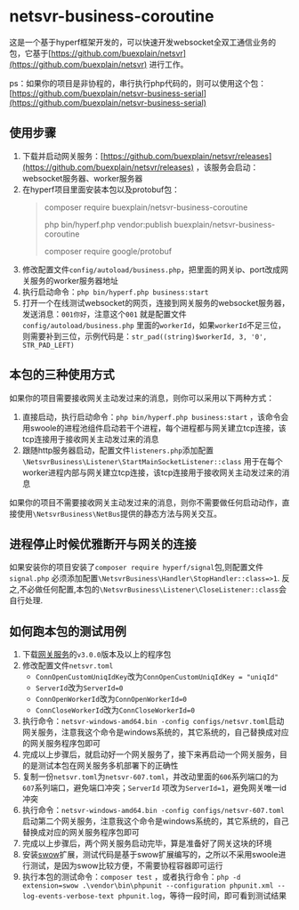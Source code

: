 # netsvr-business-coroutine

这是一个基于hyperf框架开发的，可以快速开发websocket全双工通信业务的包，它基于[https://github.com/buexplain/netsvr](https://github.com/buexplain/netsvr)
进行工作。

ps：如果你的项目是非协程的，串行执行php代码的，则可以使用这个包：[https://github.com/buexplain/netsvr-business-serial](https://github.com/buexplain/netsvr-business-serial)

## 使用步骤

1. 下载并启动网关服务：[https://github.com/buexplain/netsvr/releases](https://github.com/buexplain/netsvr/releases)
   ，该服务会启动：websocket服务器、worker服务器
2. 在hyperf项目里面安装本包以及protobuf包：
   > composer require buexplain/netsvr-business-coroutine
   >
   > php bin/hyperf.php vendor:publish buexplain/netsvr-business-coroutine
   >
   > composer require google/protobuf
3. 修改配置文件`config/autoload/business.php`，把里面的网关ip、port改成网关服务的worker服务器地址
4. 执行启动命令：`php bin/hyperf.php business:start`
5. 打开一个在线测试websocket的网页，连接到网关服务的websocket服务器，发送消息：`001你好`，注意这个`001`
   就是配置文件`config/autoload/business.php`
   里面的`workerId`，如果`workerId`不足三位，则需要补到三位，示例代码是：`str_pad((string)$workerId, 3, '0', STR_PAD_LEFT)`

## 本包的三种使用方式

如果你的项目需要接收网关主动发过来的消息，则你可以采用以下两种方式：

1. 直接启动，执行启动命令：`php bin/hyperf.php business:start`
   ，该命令会用swoole的进程池组件启动若干个进程，每个进程都与网关建立tcp连接，该tcp连接用于接收网关主动发过来的消息
2. 跟随http服务器启动，配置文件`listeners.php`添加配置`\NetsvrBusiness\Listener\StartMainSocketListener::class`
   用于在每个worker进程内部与网关建立tcp连接，该tcp连接用于接收网关主动发过来的消息

如果你的项目不需要接收网关主动发过来的消息，则你不需要做任何启动动作，直接使用`\NetsvrBusiness\NetBus`提供的静态方法与网关交互。

## 进程停止时候优雅断开与网关的连接

如果安装你的项目安装了`composer require hyperf/signal`包,则配置文件`signal.php`
必须添加配置`\NetsvrBusiness\Handler\StopHandler::class=>1`.
反之,不必做任何配置,本包的`\NetsvrBusiness\Listener\CloseListener::class`会自行处理.

## 如何跑本包的测试用例

1. 下载[网关服务](https://github.com/buexplain/netsvr/releases)的`v3.0.0`版本及以上的程序包
2. 修改配置文件`netsvr.toml`
    - `ConnOpenCustomUniqIdKey`改为`ConnOpenCustomUniqIdKey = "uniqId"`
    - `ServerId`改为`ServerId=0`
    - `ConnOpenWorkerId`改为`ConnOpenWorkerId=0`
    - `ConnCloseWorkerId`改为`ConnCloseWorkerId=0`
3. 执行命令：`netsvr-windows-amd64.bin -config configs/netsvr.toml`启动网关服务，注意我这个命令是windows系统的，其它系统的，自己替换成对应的网关服务程序包即可
4. 完成以上步骤后，就启动好一个网关服务了，接下来再启动一个网关服务，目的是测试本包在网关服务多机部署下的正确性
5. 复制一份`netsvr.toml`为`netsvr-607.toml`，并改动里面的`606`系列端口的为`607`系列端口，避免端口冲突；`ServerId`
   项改为`ServerId=1`，避免网关唯一id冲突
6. 执行命令：`netsvr-windows-amd64.bin -config configs/netsvr-607.toml`
   启动第二个网关服务，注意我这个命令是windows系统的，其它系统的，自己替换成对应的网关服务程序包即可
7. 完成以上步骤后，两个网关服务启动完毕，算是准备好了网关这块的环境
8. 安装[swow](https://github.com/swow/swow)扩展，测试代码是基于swow扩展编写的，之所以不采用swoole进行测试，是因为swow比较方便，不需要协程容器即可运行
9. 执行本包的测试命令：`composer test`
   ，或者执行命令：`php -d extension=swow .\vendor\bin\phpunit --configuration phpunit.xml --log-events-verbose-text phpunit.log`，等待一段时间，即可看到测试结果
